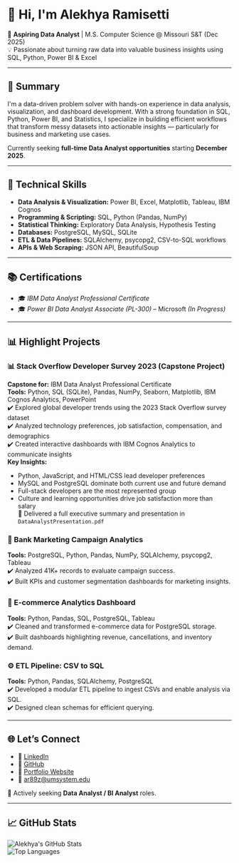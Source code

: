 # 👋 Hi, I'm Alekhya Ramisetti

🎯 **Aspiring Data Analyst** | M.S. Computer Science @ Missouri S&T (Dec 2025)  
💡 Passionate about turning raw data into valuable business insights using SQL, Python, Power BI & Excel

---

## 📌 Summary

I'm a data-driven problem solver with hands-on experience in data analysis, visualization, and dashboard development. With a strong foundation in SQL, Python, Power BI, and Statistics, I specialize in building efficient workflows that transform messy datasets into actionable insights — particularly for business and marketing use cases.

Currently seeking **full-time Data Analyst opportunities** starting **December 2025**.

---

## 🔧 Technical Skills

- **Data Analysis & Visualization:** Power BI, Excel, Matplotlib, Tableau, IBM Cognos  
- **Programming & Scripting:** SQL, Python (Pandas, NumPy)  
- **Statistical Thinking:** Exploratory Data Analysis, Hypothesis Testing  
- **Databases:** PostgreSQL, MySQL, SQLite  
- **ETL & Data Pipelines:** SQLAlchemy, psycopg2, CSV-to-SQL workflows  
- **APIs & Web Scraping:** JSON API, BeautifulSoup  

---

## 📚 Certifications

- 🎓 *IBM Data Analyst Professional Certificate*
- 🎓 *Power BI Data Analyst Associate (PL-300)* – Microsoft *(In Progress)*

---

## 📊 Highlight Projects

### 📊 Stack Overflow Developer Survey 2023 (Capstone Project)  
**Capstone for:** IBM Data Analyst Professional Certificate  
**Tools:** Python, SQL (SQLite), Pandas, NumPy, Seaborn, Matplotlib, IBM Cognos Analytics, PowerPoint  
✔️ Explored global developer trends using the 2023 Stack Overflow survey dataset  
✔️ Analyzed technology preferences, job satisfaction, compensation, and demographics  
✔️ Created interactive dashboards with IBM Cognos Analytics to communicate insights  
**Key Insights:**  
- Python, JavaScript, and HTML/CSS lead developer preferences  
- MySQL and PostgreSQL dominate both current use and future demand  
- Full-stack developers are the most represented group  
- Culture and learning opportunities drive job satisfaction more than salary  
📄 Delivered a full executive summary and presentation in `DataAnalystPresentation.pdf`


### 🏦 Bank Marketing Campaign Analytics  
**Tools:** PostgreSQL, Python, Pandas, NumPy, SQLAlchemy, psycopg2, Tableau  
✔️ Analyzed 41K+ records to evaluate campaign success.  
✔️ Built KPIs and customer segmentation dashboards for marketing insights.

### 🛒 E-commerce Analytics Dashboard  
**Tools:** Python, Pandas, SQL, PostgreSQL, Tableau  
✔️ Cleaned and transformed e-commerce data for PostgreSQL storage.  
✔️ Built dashboards highlighting revenue, cancellations, and inventory demand.

### ⚙️ ETL Pipeline: CSV to SQL  
**Tools:** Python, Pandas, SQLAlchemy, PostgreSQL  
✔️ Developed a modular ETL pipeline to ingest CSVs and enable analysis via SQL.  
✔️ Designed clean schemas for efficient querying.
  

---

## 🌐 Let’s Connect

- 🔗 [LinkedIn](https://www.linkedin.com/in/alekhyaramisetti/)  
- 🔗 [GitHub](https://github.com/alekhyaramisetti01)  
- 🔗 [Portfolio Website](https://alekhya-ramisetti.super.site/)  
- 📧 ar89z@umsystem.edu

💼 Actively seeking **Data Analyst / BI Analyst** roles.

---

## 📈 GitHub Stats

![Alekhya's GitHub Stats](https://github-readme-stats.vercel.app/api?username=alekhyaramisetti01&show_icons=true&theme=default)  
![Top Languages](https://github-readme-stats.vercel.app/api/top-langs/?username=alekhyaramisetti01&layout=compact)

